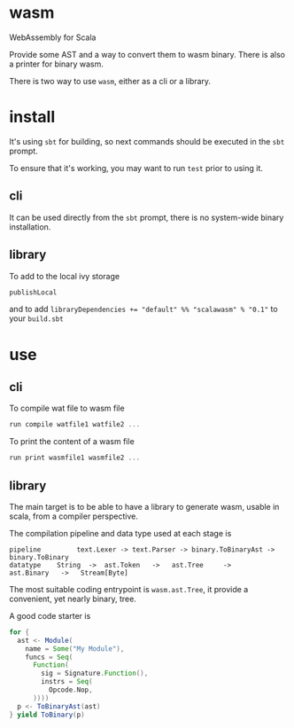 # wasm
WebAssembly for Scala

Provide some AST and a way to convert them to wasm binary. There is also a printer for binary wasm.

There is two way to use `wasm`, either as a cli or a library.

# install
It's using `sbt` for building, so next commands should be executed in the `sbt` prompt.

To ensure that it's working, you may want to run `test` prior to using it.

## cli
It can be used directly from the `sbt` prompt, there is no system-wide binary installation.

## library
To add to the local ivy storage
```sbt
publishLocal
```
and to add `libraryDependencies += "default" %% "scalawasm" % "0.1"` to your `build.sbt`

# use

## cli
To compile wat file to wasm file
```sbt
run compile watfile1 watfile2 ...
```

To print the content of a wasm file
```sbt
run print wasmfile1 wasmfile2 ...
```

## library
The main target is to be able to have a library to generate wasm, usable in scala, from a compiler perspective.

The compilation pipeline and data type used at each stage is
```
pipeline         text.Lexer -> text.Parser -> binary.ToBinaryAst -> binary.ToBinary
datatype    String  ->  ast.Token   ->   ast.Tree     ->     ast.Binary   ->   Stream[Byte]
```

The most suitable coding entrypoint is `wasm.ast.Tree`, it provide a convenient, yet nearly binary, tree.

A good code starter is
```scala
for {
  ast <- Module(
    name = Some("My Module"),
    funcs = Seq(
      Function(
        sig = Signature.Function(),
        instrs = Seq(
          Opcode.Nop,
      ))))
  p <- ToBinaryAst(ast)
} yield ToBinary(p)

```
